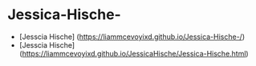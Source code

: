 # Jessica-Hische-

- [Jesscia Hische]
(https://liammcevoyixd.github.io/Jessica-Hische-/)   
- [Jesscia Hische]
(https://liammcevoyixd.github.io/JessicaHische/Jessica-Hische.html)
